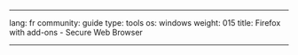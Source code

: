 

---

lang: fr
community: guide
type: tools
os: windows
weight: 015
title: Firefox with add-ons - Secure Web Browser

---

<stub>

